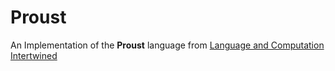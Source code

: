 # Proust

An Implementation of the **Proust** language from [Language and Computation Intertwined](https://cs.uwaterloo.ca/~plragde/flane/LACI/Introduction.html)

